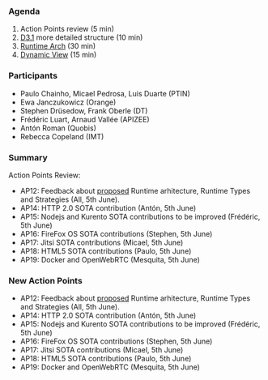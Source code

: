 ### Agenda

1. Action Points review (5 min)
1. [D3.1](../deliverables/D3.1-Hyperty-Runtime-and-Hyperty-Messaging-Node-Specification.md) more detailed structure (10 min)
1. [Runtime Arch](../specs/runtime/runtime-architecture.md) (30 min)
1. [Dynamic View](https://github.com/reTHINK-project/architecture/tree/master/docs/dynamic-view) (15 min)

### Participants

* Paulo Chainho, Micael Pedrosa, Luis Duarte  (PTIN)
* Ewa Janczukowicz (Orange)
* Stephen Drüsedow, Frank Oberle (DT)
* Frédéric Luart, Arnaud Vallée (APIZEE)
* Antón Roman (Quobis)
* Rebecca Copeland (IMT)

### Summary

Action Points Review:
* AP12: Feedback about [proposed](https://github.com/reTHINK-project/core-framework/blob/master/docs/specs/runtime.md) Runtime arhitecture, Runtime Types and Strategies (All, 5th June).
* AP14: HTTP 2.0 SOTA contribution (Antón, 5th June)
* AP15: Nodejs and Kurento SOTA contributions to be improved (Frédéric, 5th June)
* AP16: FireFox OS SOTA contributions (Stephen, 5th June)
* AP17: Jitsi SOTA contributions (Micael, 5th June)
* AP18: HTML5 SOTA contributions (Paulo, 5th June)
* AP19: Docker and OpenWebRTC (Mesquita, 5th June)

### New Action Points

* AP12: Feedback about [proposed](https://github.com/reTHINK-project/core-framework/blob/master/docs/specs/runtime.md) Runtime arhitecture, Runtime Types and Strategies (All, 5th June).
* AP14: HTTP 2.0 SOTA contribution (Antón, 5th June)
* AP15: Nodejs and Kurento SOTA contributions to be improved (Frédéric, 5th June)
* AP16: FireFox OS SOTA contributions (Stephen, 5th June)
* AP17: Jitsi SOTA contributions (Micael, 5th June)
* AP18: HTML5 SOTA contributions (Paulo, 5th June)
* AP19: Docker and OpenWebRTC (Mesquita, 5th June)

